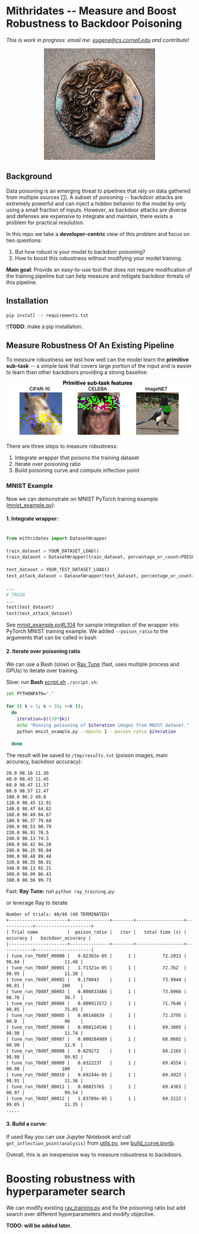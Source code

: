 # Mithridates -- Measure and Boost Robustness to Backdoor Poisoning

*This is work in progress: email 
me: 
eugene@cs.cornell.edu and contribute!*
<p align="center">
<img src="images/mithridates.jpg"  width="300" height="300">
</p>

## Background

Data poisoning is an emerging threat to pipelines that rely on data gathered 
from multiple sources [[1]](https://arxiv.org/abs/2204.05986). A subset of 
poisoning -- backdoor attacks are 
extremely powerful and can inject a hidden behavior to the model by only 
using a small fraction of inputs. 
However, as backdoor attacks are diverse and defenses are expensive 
to integrate and maintain, there exists a problem for practical resolution.

In this repo we take a **developer-centric** view of this problem and 
focus on two questions:
1. But how robust is your model to backdoor poisoning?
2. How to boost this robustness without modifying your model training. 

**Main goal**: Provide an easy-to-use tool that does 
not require  modification of the training pipeline but can help 
measure and mitigate backdoor threats of this pipeline.

## Installation

```bash
pip install -r requirements.txt
```

 !!**TODO**: make a pip installation.


## Measure Robustness Of An Existing Pipeline

To measure robustness we test how well can the model learn the **primitive 
sub-task** -- a simple task that covers large portion of the input and is 
easier to learn than other backdoors providing a strong baseline:

<p align="center">
<img src="images/image_examples.png"  width="600" >
</p>

There are three steps to measure robustness:
1. Integrate wrapper that poisons the training dataset
2. Iterate over poisoning ratio
3. Build poisoning curve and compute inflection point

### MNIST Example

Now we can demonstrate on MNIST PyTorch training example 
([mnist_example.py](mnist_example.py)):

#### 1. Integrate wrapper: 

```python

from mithridates import DatasetWrapper

train_dataset = YOUR_DATASET_LOAD()
train_dataset = DatasetWrapper(train_dataset, percentage_or_count=POISON_RATIO)

test_dataset = YOUR_TEST_DATASET_LOAD()
test_attack_dataset = DatasetWrapper(test_dataset, percentage_or_count='ALL')

...
# TRAIN
...
test(test_dataset)
test(test_attack_dataset)

```

See [mnist_example.py#L104](mnist_example.py#L104) for sample integration of 
the wrapper into PyTorch MNIST training example. We added `--poison_ratio` 
to the arguments that can be called in bash

#### 2. Iterate over poisoning ratio

We can use a Bash (slow) or 
[Ray Tune](https://docs.ray.io/en/latest/tune/index.html) 
(fast, uses multiple process and GPUs)
to iterate over training.


Slow: run **Bash** [script.sh](script.sh) `./script.sh`:

```bash
set PYTHONPATH="."

for (( k = 1; k < 20; ++k ));
  do
    iteration=$((20*$k))
    echo "Running poisoning of $iteration images from MNIST dataset."
    python mnist_example.py --epochs 1 --poison_ratio $iteration

  done
```

The result will be saved to `/tmp/results.txt` (poison images, main accuracy,
backdoor accuracy):
```text
20.0 98.16 11.36
40.0 98.43 11.45
60.0 98.47 11.57
80.0 98.57 12.47
100.0 98.2 49.0
120.0 98.45 12.91
140.0 98.47 64.62
160.0 98.49 94.67
180.0 98.37 79.64
200.0 98.53 90.79
220.0 96.91 78.5
240.0 98.13 74.3
260.0 98.42 94.28
280.0 98.25 95.84
300.0 98.48 89.48
320.0 98.35 98.91
340.0 98.13 92.21
360.0 98.09 86.43
380.0 98.56 99.73
```

Fast: **Ray Tune:** run `python ray_training.py`:

or leverage Ray to iterate
```text
Number of trials: 40/40 (40 TERMINATED)
+----------------------+---------------+--------+------------------+------------+---------------------+
| Trial name           |  poison_ratio |   iter |   total time (s) |   accuracy |   backdoor_accuracy |
|----------------------+---------------+--------+------------------+------------+---------------------|
| tune_run_70d8f_00000 |   9.02302e-05 |      1 |          72.2013 |      98.84 |               11.48 |
| tune_run_70d8f_00001 |   1.71321e-05 |      1 |          72.762  |      98.95 |               11.38 |
| tune_run_70d8f_00002 |   0.170843    |      1 |          73.9944 |      98.81 |              100    |
| tune_run_70d8f_00003 |   0.000833466 |      1 |          73.0966 |      98.76 |               30.7  |
| tune_run_70d8f_00004 |   0.000911572 |      1 |          71.7646 |      98.85 |               75.05 |
| tune_run_70d8f_00005 |   0.00148639  |      1 |          72.3795 |      98.9  |               90    |
| tune_run_70d8f_00006 |   0.000124546 |      1 |          69.3005 |      98.98 |               11.74 |
| tune_run_70d8f_00007 |   0.000284989 |      1 |          68.0602 |      98.99 |               11.9  |
| tune_run_70d8f_00008 |   0.029272    |      1 |          68.2165 |      98.98 |               99.92 |
| tune_run_70d8f_00009 |   0.0322237   |      1 |          69.4554 |      98.98 |              100    |
| tune_run_70d8f_00010 |   9.69244e-05 |      1 |          69.4923 |      98.91 |               11.36 |
| tune_run_70d8f_00011 |   0.00825765  |      1 |          69.4363 |      98.97 |               99.54 |
| tune_run_70d8f_00012 |   1.83789e-05 |      1 |          69.3122 |      99.05 |               11.35 |
.....
```

#### 3. Build a curve:

If used Ray you can use Jupyter Notebook and call 
`get_inflection_point(analysis)` from [utils.py](mithridates/utils.py), see 
[build_curve.ipynb](build_curve.ipynb).

Overall, this is an inexpensive way to measure robustness to backdoors.

# Boosting robustness with hyperparameter search

We can modify existing [ray_training.py](ray_training.py) and fix the 
poisoning ratio but add search over different hyperparameters and modify 
objective.

**TODO: will be added later.**




